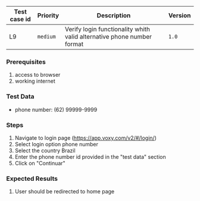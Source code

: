Test case id | Priority | Description | Version
---|---|---|---
L9 | `medium` | Verify login functionality whith valid alternative phone number format| `1.0`

### Prerequisites
1. access to browser
2. working internet

### Test Data
* phone number: (62) 99999-9999

### Steps
1. Navigate to login page (https://app.voxy.com/v2/#/login/)
2. Select login option phone number
3. Select the country Brazil
4. Enter the phone number id provided in the "test data" section
5. Click on "Continuar"

### Expected Results
1. User should be redirected to home page
